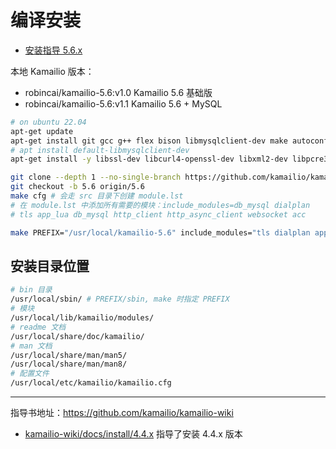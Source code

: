 # 编译安装

- [安装指导 5.6.x](https://kamailio.org/docs/tutorials/5.6.x/kamailio-install-guide-git/)

本地 Kamailio 版本：

- robincai/kamailio-5.6:v1.0 Kamailio 5.6 基础版
- robincai/kamailio-5.6:v1.1 Kamailio 5.6 + MySQL

```sh
# on ubuntu 22.04
apt-get update
apt-get install git gcc g++ flex bison libmysqlclient-dev make autoconf pkg-config liblua5.1-0-dev libevent-dev libmysqlclient-dev
# apt install default-libmysqlclient-dev
apt-get install -y libssl-dev libcurl4-openssl-dev libxml2-dev libpcre3-dev

git clone --depth 1 --no-single-branch https://github.com/kamailio/kamailio kamailio
git checkout -b 5.6 origin/5.6
make cfg # 会走 src 目录下创建 module.lst
# 在 module.lst 中添加所有需要的模块：include_modules=db_mysql dialplan
# tls app_lua db_mysql http_client http_async_client websocket acc

make PREFIX="/usr/local/kamailio-5.6" include_modules="tls dialplan app_lua db_mysql http_client http_async_client websocket" cfg; make all;  make install;
```

## 安装目录位置

```sh
# bin 目录
/usr/local/sbin/ # PREFIX/sbin, make 时指定 PREFIX
# 模块
/usr/local/lib/kamailio/modules/
# readme 文档
/usr/local/share/doc/kamailio/
# man 文档
/usr/local/share/man/man5/
/usr/local/share/man/man8/
# 配置文件
/usr/local/etc/kamailio/kamailio.cfg
```

---

指导书地址：https://github.com/kamailio/kamailio-wiki

- [kamailio-wiki/docs/install/4.4.x](https://github.com/kamailio/kamailio-wiki/blob/main/docs/install/4.4.x/git.md) 指导了安装 4.4.x 版本
